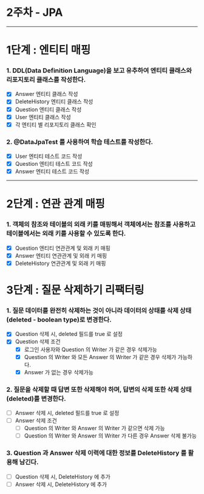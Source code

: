 #  2주차 - JPA

---

# 1단계 : 엔티티 매핑

### 1. DDL(Data Definition Language)을 보고 유추하여 엔티티 클래스와 리포지토리 클래스를 작성한다.
- [X] Answer 엔티티 클래스 작성
- [X] DeleteHistory 엔티티 클래스 작성
- [X] Question 엔티티 클래스 작성
- [X] User 엔티티 클래스 작성
- [X] 각 엔티티 별 리포지토리 클래스 확인

### 2. @DataJpaTest 를 사용하여 학습 테스트를 작성한다.
- [X] User 엔티티 테스트 코드 작성
- [X] Question 엔티티 테스트 코드 작성
- [X] Answer 엔티티 테스트 코드 작성

---

# 2단계 : 연관 관계 매핑

### 1. 객체의 참조와 테이블의 외래 키를 매핑해서 객체에서는 참조를 사용하고 테이블에서는 외래 키를 사용할 수 있도록 한다.
- [x] Question 엔티티 연관관계 및 외래 키 매핑
- [X] Answer 엔티티 연관관계 및 외래 키 매핑
- [X] DeleteHistory 연관관계 및 외래 키 매핑

# 3단계 : 질문 삭제하기 리팩터링

### 1. 질문 데이터를 완전히 삭제하는 것이 아니라 데이터의 상태를 삭제 상태(deleted - boolean type)로 변경한다.
- [X] Question 삭제 시, deleted 필드를 true 로 설정
- [X] Question 삭제 조건
    - [X] 로그인 사용자와 Question 의 Writer 가 같은 경우 삭제가능
    - [X] Question 의 Writer 와 모든 Answer 의 Writer 가 같은 경우 삭제가 가능하다.
    - [X] Answer 가 없는 경우 삭제가능

### 2. 질문을 삭제할 때 답변 또한 삭제해야 하며, 답변의 삭제 또한 삭제 상태(deleted)를 변경한다.
- [ ] Answer 삭제 시, deleted 필드를 true 로 설정
- [ ] Answer 삭제 조건
    - [ ] Question 의 Writer 와 Answer 의 Writer 가 같으면 삭제 가능
    - [ ] Question 의 Writer 와 Answer 의 Writer 가 다른 경우 Answer 삭제 불가능

### 3. Question 과 Answer 삭제 이력에 대한 정보를 DeleteHistory 를 활용해 남긴다.
- [ ] Question 삭제 시, DeleteHistory 에 추가
- [ ] Answer 삭제 시, DeleteHistory 에 추가

